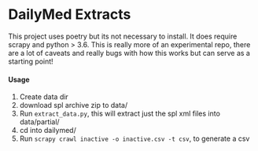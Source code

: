 # DailyMed Extracts

This project uses poetry but its not necessary to install. It does require scrapy and python > 3.6.  This is really more of an experimental repo, there are a lot of caveats and really bugs with how this works but can serve as a starting point!

#### Usage

1. Create data dir
2. download spl archive zip to data/
3. Run `extract_data.py`, this will extract just the spl xml files into data/partial/
4. cd into dailymed/
5. Run `scrapy crawl inactive -o inactive.csv -t csv`, to generate a csv
